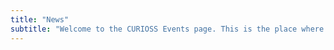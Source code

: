 ```yaml
---
title: "News"
subtitle: "Welcome to the CURIOSS Events page. This is the place where you will find all the events and workshops we are organizing and attending."
---
```


